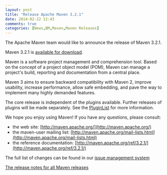 ```yaml
---
layout: post
title: "Release Apache Maven 3.2.1"
date: 2014-02-22 12:43
comments: true
categories: [News,BM,Maven,Maven Releases]
---
```

The Apache Maven team would like to announce the release of Maven 3.2.1.

Maven 3.2.1 is [available for download](http://maven.apache.org/download.html).

Maven is a software project management and comprehension tool. Based on the concept of a project object model
(POM), Maven can manage a project's build, reporting and documentation from a central place.

Maven 3 aims to ensure backward compatibility with Maven 2, improve usability, increase performance, 
allow safe embedding, and pave the way to implement many highly demanded features.

The core release is independent of the plugins available. Further releases of plugins will be made separately.
See the [PluginList](http://maven.apache.org/plugins/) for more information.

We hope you enjoy using Maven! If you have any questions, please consult:

- the web site: [http://maven.apache.org/](http://maven.apache.org/)
- the maven-user mailing list: [http://maven.apache.org/mail-lists.html](http://maven.apache.org/mail-lists.html)
- the reference documentation: [http://maven.apache.org/ref/3.2.1/](http://maven.apache.org/ref/3.2.1/)

The full list of changes can be found in our [issue management system](https://jira.codehaus.org/secure/ReleaseNote.jspa?projectId=10500&version=20041)

[The release notes for all Maven releases](http://maven.apache.org/release-notes-all.html)
